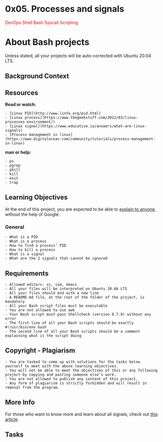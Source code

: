# 0x05. Processes and signals

<span style="color: red"> DevOps Shell Bash Syscall Scripting  </span>

# About Bash projects 

Unless stated, all your projects will be auto-corrected with Ubuntu 20.04 LTS.

## Background Context


## Resources

**Read or watch:**

	- [Linux PID](http://www.linfo.org/pid.html)
	- [Linux process](https://www.thegeekstuff.com/2012/03/linux-processes-environment/)
	- [Linux signal](https://www.educative.io/answers/what-are-linux-signals)
	- [Process management in linux](https://www.digitalocean.com/community/tutorials/process-management-in-linux)


**man or help:**

	- ps
	- pgrep
	- pkill
	- kill
	- exit
	- trap

## Learning Objectives

At the end of this project, you are expected to be able to [explain to anyone](https://fs.blog/feynman-learning-technique/), without the help of Google:

### General

	- What is a PID
	- What is a process
	- How to find a process’ PID
	- How to kill a process
	- What is a signal
	- What are the 2 signals that cannot be ignored

## Requirements

	- Allowed editors: vi, vim, emacs
	- All your files will be interpreted on Ubuntu 20.04 LTS
	- All your files should end with a new line
	- A README.md file, at the root of the folder of the project, is mandatory
	- All your Bash script files must be executable
	- You are not allowed to use awk
	- Your Bash script must pass Shellcheck (version 0.7.0) without any error
	- The first line of all your Bash scripts should be exactly #!/usr/bin/env bash
	- The second line of all your Bash scripts should be a comment explaining what is the script doing

## Copyright - Plagiarism

	- You are tasked to come up with solutions for the tasks below yourself to meet with the above learning objectives.
	- You will not be able to meet the objectives of this or any following project by copying and pasting someone else’s work. 
	- You are not allowed to publish any content of this project.
	- Any form of plagiarism is strictly forbidden and will result in removal from the program.

## More Info

For those who want to know more and learn about all signals, check out [this article](https://www.computerhope.com/unix/signals.htm).

## Tasks

